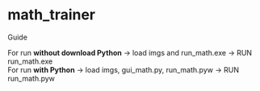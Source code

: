 # math_trainer
Guide

For run <b>without download Python</b> -> load imgs and run_math.exe -> RUN run_math.exe<br/>
For run <b>with Python</b> -> load imgs, gui_math.py, run_math.pyw -> RUN run_math.pyw
